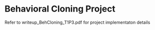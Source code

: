 # Behavioral Cloning Project
Refer to writeup_BehCloning_T1P3.pdf for project implementaton details


